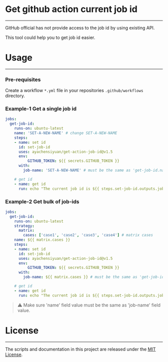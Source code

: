# Get github action current job id

---

GitHub official has not provide access to the job id by using existing API. 

This tool could help you to get job id easier. 

# Usage

---

### Pre-requisites

Create a workflow `*.yml` file in your repositories `.github/workflows` directory.

### Example-1 Get a single job id

```yaml
jobs:
  get-job-id: 
    runs-on: ubuntu-latest
    name: 'SET-A-NEW-NAME' # change SET-A-NEW-NAME
    steps:
    - name: set id
      id: set-job-id
      uses: ayachensiyuan/get-action-job-id@v1.5
      env: 
    	  GITHUB_TOKEN: ${{ secrets.GITHUB_TOKEN }}
      with:
        job-name: 'SET-A-NEW-NAME' # must be the same as 'get-job-id.name' 

    # get id     
    - name: get id
      run: echo "The current job id is ${{ steps.set-job-id.outputs.jobId }}"


```
### Example-2 Get bulk of job-ids

```yaml
jobs:
  get-job-id: 
    runs-on: ubuntu-latest
    strategy:
      matrix:
        cases: ['case1', 'case2', 'case3', 'case4'] # matrix cases
    name: ${{ matrix.cases }} 
    steps:
    - name: set id
      id: set-job-id
      uses: ayachensiyuan/get-action-job-id@v1.5
      env: 
    	  GITHUB_TOKEN: ${{ secrets.GITHUB_TOKEN }}
      with:
        job-name: ${{ matrix.cases }} # must be the same as 'get-job-id.name' 

    # get id     
    - name: get id
      run: echo "The current job id is ${{ steps.set-job-id.outputs.jobId }}"

```
 
> ⚠️  Make sure 'name' field value must be the same as 'job-name' field value.



# License

---

The scripts and documentation in this project are released under the [MIT License](https://github.com/actions/upload-artifact/blob/main/LICENSE).